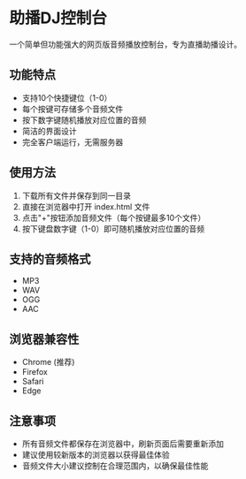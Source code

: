 # 助播DJ控制台

一个简单但功能强大的网页版音频播放控制台，专为直播助播设计。

## 功能特点

- 支持10个快捷键位（1-0）
- 每个按键可存储多个音频文件
- 按下数字键随机播放对应位置的音频
- 简洁的界面设计
- 完全客户端运行，无需服务器


## 使用方法

1. 下载所有文件并保存到同一目录
2. 直接在浏览器中打开 index.html 文件
3. 点击"+"按钮添加音频文件（每个按键最多10个文件）
4. 按下键盘数字键（1-0）即可随机播放对应位置的音频

## 支持的音频格式

- MP3
- WAV
- OGG
- AAC

## 浏览器兼容性

- Chrome (推荐)
- Firefox
- Safari
- Edge


## 注意事项

- 所有音频文件都保存在浏览器中，刷新页面后需要重新添加
- 建议使用较新版本的浏览器以获得最佳体验
- 音频文件大小建议控制在合理范围内，以确保最佳性能
